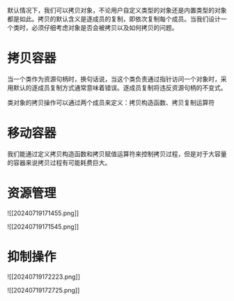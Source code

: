 默认情况下，我们可以拷贝对象，不论用户自定义类型的对象还是内置类型的对象都是如此。拷贝的默认含义是逐成员的复制，即依次复制每个成员。当我们设计一个类时，必须仔细考虑对象是否会被拷贝以及如何拷贝的问题。

# 拷贝容器

当一个类作为资源句柄时，换句话说，当这个类负责通过指针访问一个对象时，采用默认的逐成员复制方式通常意味着错误。逐成员复制将违反资源句柄的不变式。


类对象的拷贝操作可以通过两个成员来定义：拷贝构造函数、拷贝复制运算符

# 移动容器

我们能通过定义拷贝构造函数和拷贝赋值运算符来控制拷贝过程，但是对于大容量的容器来说拷贝过程有可能耗费巨大。


# 资源管理

![[20240719171455.png]]

![[20240719171545.png]]

# 抑制操作

![[20240719172223.png]]

![[20240719172725.png]]

